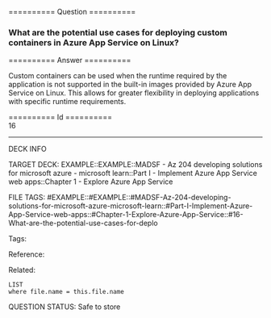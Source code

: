 ========== Question ==========  

### What are the potential use cases for deploying custom containers in Azure App Service on Linux?  

========== Answer ==========  

Custom containers can be used when the runtime required by the application is
not supported in the built-in images provided by Azure App Service on Linux.
This allows for greater flexibility in deploying applications with specific
runtime requirements.

========== Id ==========  
16

---

DECK INFO

TARGET DECK: EXAMPLE::EXAMPLE::MADSF - Az 204 developing solutions for microsoft azure - microsoft learn::Part I - Implement Azure App Service web apps::Chapter 1 - Explore Azure App Service

FILE TAGS: #EXAMPLE::#EXAMPLE::#MADSF-Az-204-developing-solutions-for-microsoft-azure-microsoft-learn::#Part-I-Implement-Azure-App-Service-web-apps::#Chapter-1-Explore-Azure-App-Service::#16-What-are-the-potential-use-cases-for-deplo

Tags:

Reference:

Related:

```dataview
LIST
where file.name = this.file.name
```
QUESTION STATUS: Safe to store
